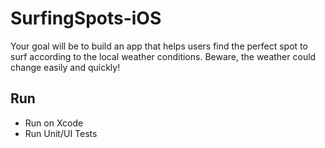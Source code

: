 # SurfingSpots-iOS

Your goal will be to build an app that helps users find the perfect spot to surf according to the local weather conditions. Beware, the weather could change easily and quickly!

## Run

- Run on Xcode
- Run Unit/UI Tests
